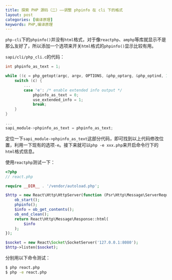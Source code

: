 ```yaml
---
title: 探索 PHP 源码（二）——调整 phpinfo 在 cli 下的格式
layout: post
categories: [编译原理]
keywords: PHP,编译原理
---
```


`php-cli`下的`phpinfo()`并没有`html`格式，对于像`reactphp`、`amphp`等库就显示不是那么友好了，所以添加一个选项来开关`html`格式的`phpinfo()`显示比较有用。

`sapi/cli/php_cli.c`的代码：

```cpp
int phpinfo_as_text = 1;

while ((c = php_getopt(argc, argv, OPTIONS, &php_optarg, &php_optind, 1, 2))!=-1) {
    switch (c) {
        ...
        case 'e': /* enable extended info output */
            phpinfo_as_text = 0;
            use_extended_info = 1;
            break;
    }
}

...
sapi_module->phpinfo_as_text = phpinfo_as_text;
```

定位一下`sapi_module->phpinfo_as_text`这部分代码，即可找到以上代码修改位置，利用一下现有的选项`-e`。接下来就可以`php -e xxx.php`来开启命令行下的`html`格式信息。

使用`reactphp`测试一下：

```php
<?php
// react.php

require __DIR__ . '/vendor/autoload.php';

$http = new React\Http\HttpServer(function (Psr\Http\Message\ServerRequestInterface $request) {
    ob_start();
    phpinfo();
    $info = ob_get_contents();
    ob_end_clean();
    return React\Http\Message\Response::html(
        $info
    );
});

$socket = new React\Socket\SocketServer('127.0.0.1:8080');
$http->listen($socket);
```

分别用以下命令测试：

```bash
$ php react.php
$ php -e react.php
```